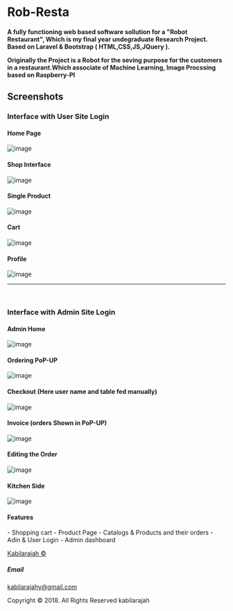 # Rob-Resta

<h4> A fully functioning web based software sollution for a "Robot Restaurant", Which is my final year undegraduate Research Project. Based on Laravel & Bootstrap ( HTML,CSS,JS,JQuery ).<br><p>Originally the Project is a Robot for the seving purpose for the customers in a restaurant.Which associate of Machine Learning, Image Procssing based on Raspberry-PI</p></h4>


<h2>Screenshots</h2>

<h3>Interface with User Site Login</h3>

<h4>Home Page</h4> 

![image](https://raw.githubusercontent.com/kabilarajah/rob-resta/master/photos/user_shop/1.png)


<h4>Shop Interface</h4> 

![image](https://raw.githubusercontent.com/kabilarajah/rob-resta/master/photos/user_shop/2.png)





<h4>Single Product</h4>

![image](https://raw.githubusercontent.com/kabilarajah/rob-resta/master/photos/user_shop/3.png)





<h4>Cart</h4> 

![image](https://raw.githubusercontent.com/kabilarajah/rob-resta/master/photos/user_shop/6.png)





<h4>Profile</h4> 

![image](https://raw.githubusercontent.com/kabilarajah/rob-resta/master/photos/user_shop/8.png)





<hr>
<br>
<h3>Interface with Admin Site Login</h3>


<h4>Admin Home</h4> 

![image](https://raw.githubusercontent.com/kabilarajah/rob-resta/master/photos/admin_shop/1.png)



<h4>Ordering PoP-UP</h4> 

![image](https://raw.githubusercontent.com/kabilarajah/rob-resta/master/photos/admin_shop/3.png)




<h4>Checkout (Here user name and table fed manually) </h4> 

![image](https://raw.githubusercontent.com/kabilarajah/rob-resta/master/photos/admin_shop/4.png)




<h4>Invoice (orders Shown in PoP-UP) </h4> 

![image](https://raw.githubusercontent.com/kabilarajah/rob-resta/master/photos/admin_shop/5.png)






<h4>Editing the Order </h4> 

![image](https://raw.githubusercontent.com/kabilarajah/rob-resta/master/photos/admin_shop/6.png)




<h4>Kitchen Side</h4> 

![image](https://raw.githubusercontent.com/kabilarajah/rob-resta/master/photos/admin_shop/7.png)


<h4>Features</h4>
- Shopping cart
- Product Page
- Catalogs & Products and their orders
- Adin & User Login
- Admin dashboard


<a href="kabilarajahy@gmail.com">Kabilarajah	&copy;</a>

<h5>Email</h5>
<a href="mailto:#">kabilarajahy@gmail.com</a>

<p class="text-center">Copyright &copy; 2018. All Rights Reserved kabilarajah</p>


